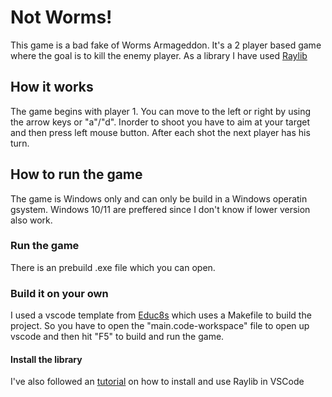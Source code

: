 # Not Worms!
This game is a bad fake of Worms Armageddon. It's a 2 player based game where the goal is to kill the enemy player.
As a library I have used [Raylib](https://www.raylib.com/)

## How it works
The game begins with player 1. You can move to the left or right by using the arrow keys or "a"/"d". Inorder to shoot you have to aim at your target and then press left mouse button. After each shot the next player has his turn.

## How to run the game
The game is Windows only and can only be build in a Windows operatin gsystem. Windows 10/11 are preffered since I don't know if lower version also work.

### Run the game
There is an prebuild .exe file which you can open.

### Build it on your own
I used a vscode template from [Educ8s](https://github.com/educ8s/Raylib-CPP-Starter-Template-for-VSCODE-V2) which uses a Makefile to build the project. So you have to open the "main.code-workspace" file to open up vscode and then hit "F5" to build and run the game.

#### Install the library
I've also followed an [tutorial](https://www.youtube.com/watch?v=PaAcVk5jUd8) on how to install and use Raylib in VSCode